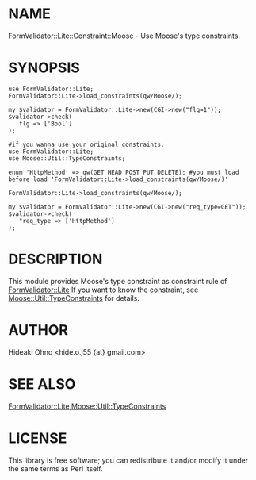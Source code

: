 # NAME

FormValidator::Lite::Constraint::Moose - Use Moose's type constraints.

# SYNOPSIS

    use FormValidator::Lite;
    FormValidator::Lite->load_constraints(qw/Moose/);

    my $validator = FormValidator::Lite->new(CGI->new("flg=1"));
    $validator->check(
       flg => ['Bool']
    );

    #if you wanna use your original constraints.
    use FormValidator::Lite;
    use Moose::Util::TypeConstraints;

    enum 'HttpMethod' => qw(GET HEAD POST PUT DELETE); #you must load before load 'FormValidator::Lite->load_constraints(qw/Moose/)'

    FormValidator::Lite->load_constraints(qw/Moose/);

    my $validator = FormValidator::Lite->new(CGI->new("req_type=GET"));
    $validator->check(
       "req_type => ['HttpMethod']
    );



# DESCRIPTION

This module provides Moose's type constraint as constraint rule of [FormValidator::Lite](http://search.cpan.org/perldoc?FormValidator::Lite)
If you want to know the constraint, see [Moose::Util::TypeConstraints](http://search.cpan.org/perldoc?Moose::Util::TypeConstraints) for details.

# AUTHOR

Hideaki Ohno <hide.o.j55 {at} gmail.com>

# SEE ALSO

[FormValidator::Lite](http://search.cpan.org/perldoc?FormValidator::Lite),[Moose::Util::TypeConstraints](http://search.cpan.org/perldoc?Moose::Util::TypeConstraints)

# LICENSE

This library is free software; you can redistribute it and/or modify
it under the same terms as Perl itself.
